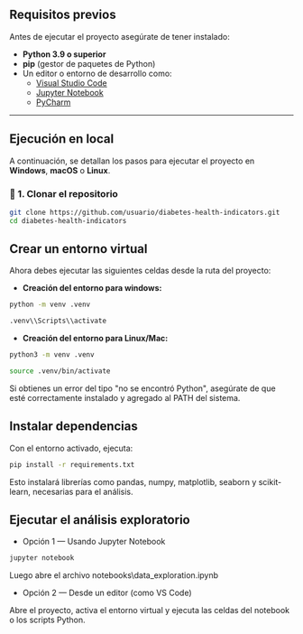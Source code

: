 ## Requisitos previos

Antes de ejecutar el proyecto asegúrate de tener instalado:

- **Python 3.9 o superior**  
- **pip** (gestor de paquetes de Python)
- Un editor o entorno de desarrollo como:
  - [Visual Studio Code](https://code.visualstudio.com/)
  - [Jupyter Notebook](https://jupyter.org/)
  - [PyCharm](https://www.jetbrains.com/pycharm/)

---

## Ejecución en local

A continuación, se detallan los pasos para ejecutar el proyecto en **Windows**, **macOS** o **Linux**.

### 🔹 1. Clonar el repositorio

```bash
git clone https://github.com/usuario/diabetes-health-indicators.git
cd diabetes-health-indicators
```
## Crear un entorno virtual

Ahora debes ejecutar las siguientes celdas desde la ruta del proyecto:

- **Creación del entorno para windows:**
  
```bash
python -m venv .venv
```
```bash
.venv\\Scripts\\activate
```

- **Creación del entorno para Linux/Mac:**

```bash
python3 -m venv .venv
```
```bash
source .venv/bin/activate
```
Si obtienes un error del tipo "no se encontró Python", asegúrate de que esté correctamente instalado y agregado al PATH del sistema.

## Instalar dependencias 

Con el entorno activado, ejecuta:

```bash
pip install -r requirements.txt
```

Esto instalará librerías como pandas, numpy, matplotlib, seaborn y scikit-learn, necesarias para el análisis.

## Ejecutar el análisis exploratorio

- Opción 1 — Usando Jupyter Notebook

```bash
jupyter notebook
```
Luego abre el archivo notebooks\data_exploration.ipynb

- Opción 2 — Desde un editor (como VS Code)

Abre el proyecto, activa el entorno virtual y ejecuta las celdas del notebook o los scripts Python.
